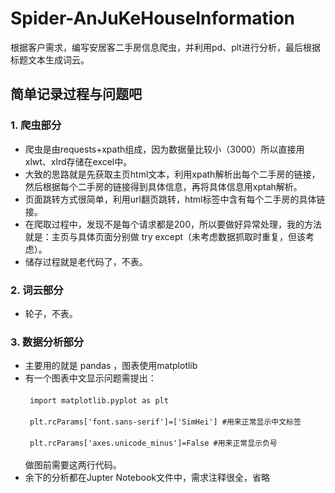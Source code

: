 # Spider-AnJuKeHouseInformation<br>  
根据客户需求，编写安居客二手房信息爬虫，并利用pd、plt进行分析，最后根据标题文本生成词云。

## 简单记录过程与问题吧<br>  

### 1. 爬虫部分<br>
* 爬虫是由requests+xpath组成，因为数据量比较小（3000）所以直接用xlwt、xlrd存储在excel中。<br>  
* 大致的思路就是先获取主页html文本，利用xpath解析出每个二手房的链接，然后根据每个二手房的链接得到具体信息，再将具体信息用xptah解析。<br>  
* 页面跳转方式很简单，利用url翻页跳转，html标签中含有每个二手房的具体链接。<br>  
* 在爬取过程中，发现不是每个请求都是200，所以要做好异常处理，我的方法就是：主页与具体页面分别做 try except（未考虑数据抓取时重复，但该考虑）。<br>  
* 储存过程就是老代码了，不表。<br>  
  
### 2. 词云部分<br>
* 轮子，不表。<br>  
  
### 3. 数据分析部分<br>
* 主要用的就是 pandas ，图表使用matplotlib<br>  
* 有一个图表中文显示问题需提出：<br>  
  ` import matplotlib.pyplot as plt`<br>  
  ` plt.rcParams['font.sans-serif']=['SimHei'] #用来正常显示中文标签`<br>  
  ` plt.rcParams['axes.unicode_minus']=False #用来正常显示负号`<br>  
  做图前需要这两行代码。<br>  
* 余下的分析都在Jupter Notebook文件中，需求注释很全，省略<br>  
  
  
